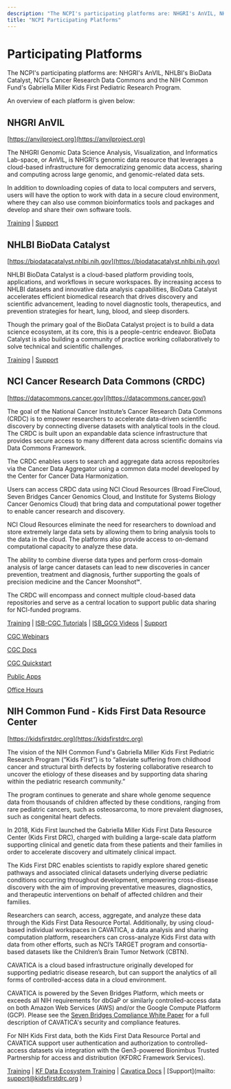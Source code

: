 ```yaml
---
description: "The NCPI's participating platforms are: NHGRI's AnVIL, NHLBI's BioData Catalyst, NCI's Cancer Research Data Commons and the NIH Common Fund's Gabriella Miller Kids First Pediatric Research Program."
title: "NCPI Participating Platforms"
---
```



# Participating Platforms

<hero>The NCPI's participating platforms are: NHGRI's AnVIL, NHLBI's BioData Catalyst, NCI's Cancer Research Data Commons and the NIH Common Fund's Gabriella Miller Kids First Pediatric Research Program.</hero>

An overview of each platform is given below: 

## NHGRI AnVIL
[https://anvilproject.org](https://anvilproject.org) 

<socials>
<social-twitter-handle handle="useAnVIL" showbird="true"></social-twitter-handle>
<social-youtube url="https://www.youtube.com/channel/UCBbHCj7kUogAMFyBAzzzfUw"></social-youtube>
</socials>


The NHGRI Genomic Data Science Analysis, Visualization, and Informatics Lab-space, or AnVIL, is NHGRI's genomic data resource that leverages a cloud-based infrastructure for democratizing genomic data access, sharing and computing across large genomic, and genomic-related data sets.

In addition to downloading copies of data to local computers and servers, users will have the option to work with data in a secure cloud environment, where they can also use common bioinformatics tools and packages and develop and share their own software tools.

[Training](https://anvilproject.org/learn) | [Support](https://anvilproject.org/help)




## NHLBI BioData Catalyst

[https://biodatacatalyst.nhlbi.nih.gov](https://biodatacatalyst.nhlbi.nih.gov)

<socials>
<social-twitter-hashtag hashtag="BioDataCatalyst" showbird="true"></social-twitter-hashtag>
</socials>


NHLBI BioData Catalyst is a cloud-based platform providing tools, applications, and workflows in secure workspaces. By increasing access to NHLBI datasets and innovative data analysis capabilities, BioData Catalyst accelerates efficient biomedical research that drives discovery and scientific advancement, leading to novel diagnostic tools, therapeutics, and prevention strategies for heart, lung, blood, and sleep disorders.

Though the primary goal of the BioData Catalyst project is to build a data science ecosystem, at its core, this is a people-centric endeavor. BioData Catalyst is also building a community of practice working collaboratively to solve technical and scientific challenges.

[Training](https://biodatacatalyst.nhlbi.nih.gov/resources/learn) | [Support](https://bdcatalyst.freshdesk.com/support/discussions/60000024585)




## NCI Cancer Research Data Commons (CRDC)

[https://datacommons.cancer.gov](https://datacommons.cancer.gov/)

<socials>
<social-twitter-hashtag hashtag="NCICommons" showbird="true"></social-twitter-hashtag>
<social-twitter-handle handle="genomicscloud"></social-twitter-handle>
<social-twitter-handle handle="BroadFireCloud"></social-twitter-handle>
<social-twitter-handle handle="isb_cgc"></social-twitter-handle>
<social-youtube url="https://www.youtube.com/embed/tk1nEX2gnqk"></social-youtube>
</socials>

The goal of the National Cancer Institute’s Cancer Research Data Commons (CRDC) is to empower researchers to accelerate data-driven scientific discovery by connecting diverse datasets with analytical tools in the cloud. The CRDC is built upon an expandable data science infrastructure that provides secure access to many different data across scientific domains via Data Commons Framework.

The CRDC enables users to search and aggregate data across repositories via the Cancer Data Aggregator using a common data model developed by the Center for Cancer Data Harmonization.

Users can access CRDC data using NCI Cloud Resources (Broad FireCloud, Seven Bridges Cancer Genomics Cloud, and Institute for Systems Biology Cancer Genomics Cloud) that bring data and computational power together to enable cancer research and discovery.

NCI Cloud Resources eliminate the need for researchers to download and store extremely large data sets by allowing them to bring analysis tools to the data in the cloud. The platforms also provide access to on-demand computational capacity to analyze these data.

The ability to combine diverse data types and perform cross-domain analysis of large cancer datasets can lead to new discoveries in cancer prevention, treatment and diagnosis, further supporting the goals of precision medicine and the Cancer Moonshot℠.

The CRDC will encompass and connect multiple cloud-based data repositories and serve as a central location to support public data sharing for NCI-funded programs.

[Training](https://datacommons.cancer.gov/learn) | [ISB-CGC Tutorials](https://isb-cancer-genomics-cloud.readthedocs.io/en/latest/sections/TutorialsAndHow-ToGuides.html) | [ISB_GCG Videos](https://isb-cgc.appspot.com/videotutorials/) | [Support](mailto:support@sbgenomics.com)


[CGC Webinars](https://www.cancergenomicscloud.org/webinars)

[CGC Docs](https://docs.cancergenomicscloud.org/)

[CGC Quickstart](https://docs.cancergenomicscloud.org/docs/quickstart)

[Public Apps](https://cgc.sbgenomics.com/public/apps)

[Office Hours](https://www.cancergenomicscloud.org/officehours)






  





## NIH Common Fund - Kids First Data Resource Center

[https://kidsfirstdrc.org](https://kidsfirstdrc.org)

<socials>
<social-twitter-handle handle="kidsfirstdrc" showbird="true"></social-twitter-handle>
<social-youtube url="https://www.youtube.com/channel/UCK9sPu0j4_ci4m3nNFa6gVw/featured"></social-youtube>
</socials>

The vision of the NIH Common Fund's Gabriella Miller Kids First Pediatric Research Program (“Kids First”) is to “alleviate suffering from childhood cancer and structural birth defects by fostering collaborative research to uncover the etiology of these diseases and by supporting data sharing within the pediatric research community.”

The program continues to generate and share whole genome sequence data from thousands of children affected by these conditions, ranging from rare pediatric cancers, such as osteosarcoma, to more prevalent diagnoses, such as congenital heart defects.

In 2018, Kids First launched the Gabriella Miller Kids First Data Resource Center (Kids First DRC), charged with building a large-scale data platform supporting clinical and genetic data from these patients and their families in order to accelerate discovery and ultimately clinical impact.

The Kids First DRC enables scientists to rapidly explore shared genetic pathways and associated clinical datasets underlying diverse pediatric conditions occurring throughout development, empowering cross-disease discovery with the aim of improving preventative measures, diagnostics, and therapeutic interventions on behalf of affected children and their families.

Researchers can search, access, aggregate, and analyze these data through the Kids First Data Resource Portal. Additionally, by using cloud-based individual workspaces in CAVATICA, a data analysis and sharing computation platform, researchers can cross-analyze Kids First data with data from other efforts, such as NCI’s TARGET program and consortia-based datasets like the Children’s Brain Tumor Network (CBTN).

CAVATICA is a cloud based infrastructure originally developed for supporting pediatric disease research, but can support the analytics of all forms of controlled-access data in a cloud environment.

CAVATICA is powered by the Seven Bridges Platform, which meets or exceeds all NIH requirements for dbGaP or similarly controlled-access data on both Amazon Web Services (AWS) and/or the Google Compute Platform (GCP). Please see the [Seven Bridges Compliance White Paper](https://www.sevenbridges.com/library/white-papers/compliance/) for a full description of CAVATICA's security and compliance features.

For NIH Kids First data, both the Kids First Data Resource Portal and CAVATICA support user authentication and authorization to controlled-access datasets via integration with the Gen3-powered Bionimbus Trusted Partnership for access and distribution (KFDRC Framework Services).

[Training](https://www.notion.so/d3b/Kids-First-DRC-Help-Center-c26b36ff66564417834f3f264475d10a) |
[KF Data Ecosystem Training](https://training.nih-cfde.org/en/latest/Bioinformatics-Skills/Kids-First/) |
[Cavatica Docs](https://docs.cavatica.org/) |
[Support](mailto: support@kidsfirstdrc.org )





